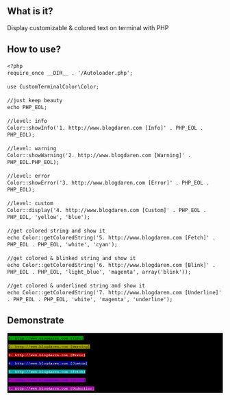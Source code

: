## What is it?
Display customizable & colored text on terminal with PHP

## How to use?
```
<?php
require_once __DIR__ . '/Autoloader.php';

use CustomTerminalColor\Color;

//just keep beauty
echo PHP_EOL;

//level: info
Color::showInfo('1. http://www.blogdaren.com [Info]' . PHP_EOL . PHP_EOL);

//level: warning
Color::showWarning('2. http://www.blogdaren.com [Warning]' . PHP_EOL.PHP_EOL);

//level: error
Color::showError('3. http://www.blogdaren.com [Error]' . PHP_EOL . PHP_EOL);

//level: custom
Color::display('4. http://www.blogdaren.com [Custom]' . PHP_EOL . PHP_EOL, 'yellow', 'blue');

//get colored string and show it
echo Color::getColoredString('5. http://www.blogdaren.com [Fetch]' . PHP_EOL . PHP_EOL, 'white', 'cyan');

//get colored & blinked string and show it
echo Color::getColoredString('6. http://www.blogdaren.com [Blink]' . PHP_EOL . PHP_EOL, 'light_blue', 'magenta', array('blink'));

//get colored & underlined string and show it
echo Color::getColoredString('7. http://www.blogdaren.com [Underline]' . PHP_EOL . PHP_EOL, 'white', 'magenta', 'underline');

```

## Demonstrate
![demo](https://github.com/blogdaren/CustomTerminalColor/blob/master/image/demo.png)

